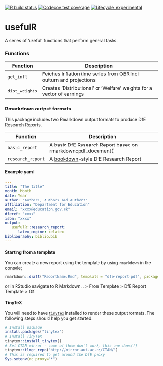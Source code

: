 
<!-- README.md is generated from README.Rmd. Please edit that file -->

<!-- badges: start -->

[![R build
status](https://github.com/l-hodge/usefulr/workflows/R-CMD-check/badge.svg)](https://github.com/l-hodge/usefulr/actions)
[![Codecov test
coverage](https://codecov.io/gh/l-hodge/usefulR/branch/master/graph/badge.svg)](https://codecov.io/gh/l-hodge/usefulR?branch=master)
[![Lifecycle:
experimental](https://img.shields.io/badge/lifecycle-experimental-orange.svg)](https://www.tidyverse.org/lifecycle/#experimental)
<!-- badges: end -->

# usefulR

A series of ‘useful’ functions that perform general tasks.

### Functions

| Function       | Description                                                            |
| -------------- | ---------------------------------------------------------------------- |
| `get_infl`     | Fetches inflation time series from OBR incl outturn and projections    |
| `dist_weights` | Creates ‘Distributional’ or ‘Welfare’ weights for a vector of earnings |

### Rmarkdown output formats

This package includes two Rmarkdown output formats to produce DfE
Research Reports.

| Function          | Description                                                                  |
| ----------------- | ---------------------------------------------------------------------------- |
| `basic_report`    | A basic DfE Research Report based on rmarkdown::pdf\_document()              |
| `research_report` | A [bookdown](https://bookdown.org/yihui/bookdown/)-style DfE Research Report |

#### Example yaml

``` yaml
---
title: "The title"
month: Month
date: Year
author: "Author1, Author2 and Author3"
affiliation: "Department for Education"
email: "xxxx@education.gov.uk"
dferef: "xxxx"
isbn: "xxxx"
output: 
   usefulR::research_report:
      latex_engine: xelatex
bibliography: biblio.bib
---
```

#### Starting from a template

You can create a new report using the template by using `rmarkdown` in
the console;

``` r
rmarkdown::draft("ReportName.Rmd", template = "dfe-report-pdf", package = "usefulR")
```

or in RStudio navigate to R Markdown… \> From Template \> DfE Report
Template \> OK

#### TinyTeX

You will need to have [`tinytex`](https://yihui.org/tinytex/) installed
to render these output formats. The following steps should help you get
started:

``` r
# Install package
install.packages("tinytex") 
# Install TinyTeX
tinytex::install_tinytex()
# Set CTAN mirror - some of them don't work, this one does(!)
tinytex::tlmgr_repo("http://mirror.aut.ac.nz/CTAN/")
# This is required to get around the DfE proxy
Sys.setenv(no_proxy="*")
```

